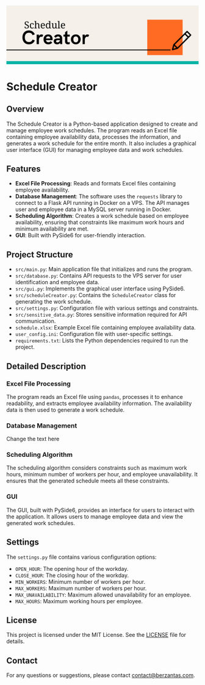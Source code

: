 ![](img/ScheduleCreator.png)
# Schedule Creator

## Overview
The Schedule Creator is a Python-based application designed to create and manage employee work schedules. The program reads an Excel file containing employee availability data, processes the information, and generates a work schedule for the entire month. It also includes a graphical user interface (GUI) for managing employee data and work schedules.

## Features
- **Excel File Processing**: Reads and formats Excel files containing employee availability.
- **Database Management**: The software uses the `requests` library to connect to a Flask API running in Docker on a VPS. The API manages user and employee data in a MySQL server running in Docker.
- **Scheduling Algorithm**: Creates a work schedule based on employee availability, ensuring that constraints like maximum work hours and minimum availability are met.
- **GUI**: Built with PySide6 for user-friendly interaction.

## Project Structure
- `src/main.py`: Main application file that initializes and runs the program.
- `src/database.py`: Contains API requests to the VPS server for user identification and employee data.
- `src/gui.py`: Implements the graphical user interface using PySide6.
- `src/scheduleCreator.py`: Contains the `ScheduleCreator` class for generating the work schedule.
- `src/settings.py`: Configuration file with various settings and constraints.
- `src/sensitive_data.py`: Stores sensitive information required for API communication.
- `schedule.xlsx`: Example Excel file containing employee availability data.
- `user_config.ini`: Configuration file with user-specific settings.
- `requirements.txt`: Lists the Python dependencies required to run the project.

## Detailed Description
### Excel File Processing
The program reads an Excel file using `pandas`, processes it to enhance readability, and extracts employee availability information. The availability data is then used to generate a work schedule.

### Database Management
Change the text here

### Scheduling Algorithm
The scheduling algorithm considers constraints such as maximum work hours, minimum number of workers per hour, and employee unavailability. It ensures that the generated schedule meets all these constraints.

### GUI
The GUI, built with PySide6, provides an interface for users to interact with the application. It allows users to manage employee data and view the generated work schedules.

## Settings
The `settings.py` file contains various configuration options:
- `OPEN_HOUR`: The opening hour of the workday.
- `CLOSE_HOUR`: The closing hour of the workday.
- `MIN_WORKERS`: Minimum number of workers per hour.
- `MAX_WORKERS`: Maximum number of workers per hour.
- `MAX_UNAVAILABILITY`: Maximum allowed unavailability for an employee.
- `MAX_HOURS`: Maximum working hours per employee.

## License
This project is licensed under the MIT License. See the [LICENSE](LICENSE) file for details.

## Contact
For any questions or suggestions, please contact [contact@berzantas.com](mailto:contact@berzantas.com).
